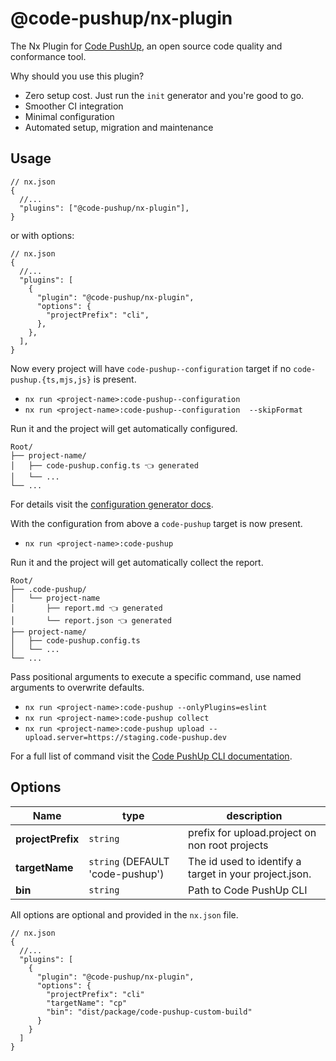 # @code-pushup/nx-plugin

The Nx Plugin for [Code PushUp](https://github.com/code-pushup/cli#readme), an open source code quality and conformance tool.

Why should you use this plugin?

- Zero setup cost. Just run the `init` generator and you're good to go.
- Smoother CI integration
- Minimal configuration
- Automated setup, migration and maintenance

## Usage

```jsonc
// nx.json
{
  //...
  "plugins": ["@code-pushup/nx-plugin"],
}
```

or with options:

```jsonc
// nx.json
{
  //...
  "plugins": [
    {
      "plugin": "@code-pushup/nx-plugin",
      "options": {
        "projectPrefix": "cli",
      },
    },
  ],
}
```

Now every project will have `code-pushup--configuration` target if no `code-pushup.{ts,mjs,js}` is present.

- `nx run <project-name>:code-pushup--configuration`
- `nx run <project-name>:code-pushup--configuration  --skipFormat`

Run it and the project will get automatically configured.

```text
Root/
├── project-name/
│   ├── code-pushup.config.ts 👈 generated
│   └── ...
└── ...
```

For details visit the [configuration generator docs](../generators/configuration/README.md).

With the configuration from above a `code-pushup` target is now present.

- `nx run <project-name>:code-pushup`

Run it and the project will get automatically collect the report.

```text
Root/
├── .code-pushup/
│   └── project-name
│       ├── report.md 👈 generated
│       └── report.json 👈 generated
├── project-name/
│   ├── code-pushup.config.ts
│   └── ...
└── ...
```

Pass positional arguments to execute a specific command, use named arguments to overwrite defaults.

- `nx run <project-name>:code-pushup --onlyPlugins=eslint`
- `nx run <project-name>:code-pushup collect`
- `nx run <project-name>:code-pushup upload --upload.server=https://staging.code-pushup.dev`

For a full list of command visit the [Code PushUp CLI documentation](../../../cli/README.md#commands).

## Options

| Name              | type                             | description                                            |
| ----------------- | -------------------------------- | ------------------------------------------------------ |
| **projectPrefix** | `string`                         | prefix for upload.project on non root projects         |
| **targetName**    | `string` (DEFAULT 'code-pushup') | The id used to identify a target in your project.json. |
| **bin**           | `string`                         | Path to Code PushUp CLI                                |

All options are optional and provided in the `nx.json` file.

```jsonc
// nx.json
{
  //...
  "plugins": [
    {
      "plugin": "@code-pushup/nx-plugin",
      "options": {
        "projectPrefix": "cli"
        "targetName": "cp"
        "bin": "dist/package/code-pushup-custom-build"
      }
    }
  ]
}
```
